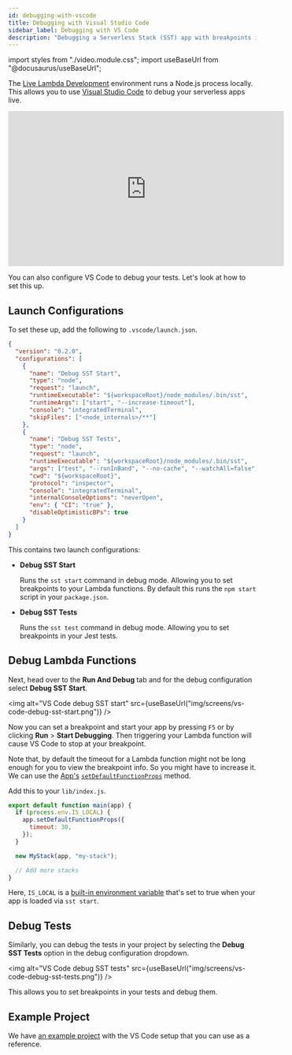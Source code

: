 ```yaml
---
id: debugging-with-vscode
title: Debugging with Visual Studio Code
sidebar_label: Debugging with VS Code
description: "Debugging a Serverless Stack (SST) app with breakpoints in Visual Studio Code"
---
```


import styles from "./video.module.css";
import useBaseUrl from "@docusaurus/useBaseUrl";

The [Live Lambda Development](live-lambda-development.md) environment runs a Node.js process locally. This allows you to use [Visual Studio Code](https://code.visualstudio.com) to debug your serverless apps live.

<div class={styles.videoWrapper}>
  <iframe width="560" height="315" src="https://www.youtube.com/embed/2w4A06IsBlU" frameborder="0" allow="accelerometer; autoplay; clipboard-write; encrypted-media; gyroscope; picture-in-picture" allowfullscreen></iframe>
</div>

You can also configure VS Code to debug your tests. Let's look at how to set this up.

## Launch Configurations

To set these up, add the following to `.vscode/launch.json`.

```json title="launch.json"
{
  "version": "0.2.0",
  "configurations": [
    {
      "name": "Debug SST Start",
      "type": "node",
      "request": "launch",
      "runtimeExecutable": "${workspaceRoot}/node_modules/.bin/sst",
      "runtimeArgs": ["start", "--increase-timeout"],
      "console": "integratedTerminal",
      "skipFiles": ["<node_internals>/**"]
    },
    {
      "name": "Debug SST Tests",
      "type": "node",
      "request": "launch",
      "runtimeExecutable": "${workspaceRoot}/node_modules/.bin/sst",
      "args": ["test", "--runInBand", "--no-cache", "--watchAll=false"],
      "cwd": "${workspaceRoot}",
      "protocol": "inspector",
      "console": "integratedTerminal",
      "internalConsoleOptions": "neverOpen",
      "env": { "CI": "true" },
      "disableOptimisticBPs": true
    }
  ]
}
```

This contains two launch configurations:

- **Debug SST Start**
  
  Runs the `sst start` command in debug mode. Allowing you to set breakpoints to your Lambda functions. By default this runs the `npm start` script in your `package.json`.
- **Debug SST Tests**
  
  Runs the `sst test` command in debug mode. Allowing you to set breakpoints in your Jest tests.

## Debug Lambda Functions

Next, head over to the **Run And Debug** tab and for the debug configuration select **Debug SST Start**.

<img alt="VS Code debug SST start" src={useBaseUrl("img/screens/vs-code-debug-sst-start.png")} />

Now you can set a breakpoint and start your app by pressing `F5` or by clicking **Run** > **Start Debugging**. Then triggering your Lambda function will cause VS Code to stop at your breakpoint.

Note that, by default the timeout for a Lambda function might not be long enough for you to view the breakpoint info. So you might have to increase it. We can use the [App's](constructs/App.md) [`setDefaultFunctionProps`](constructs/App.md#setdefaultfunctionprops) method.

Add this to your `lib/index.js`.

```js {2-6} title="lib/index.js"
export default function main(app) {
  if (process.env.IS_LOCAL) {
    app.setDefaultFunctionProps({
      timeout: 30,
    });
  }

  new MyStack(app, "my-stack");

  // Add more stacks
}
```

Here, `IS_LOCAL` is a [built-in environment variable](environment-variables.md#built-in-environment-variables) that's set to true when your app is loaded via `sst start`.

## Debug Tests

Similarly, you can debug the tests in your project by selecting the **Debug SST Tests** option in the debug configuration dropdown.

<img alt="VS Code debug SST tests" src={useBaseUrl("img/screens/vs-code-debug-sst-tests.png")} />

This allows you to set breakpoints in your tests and debug them.

## Example Project

We have [an example project](https://github.com/serverless-stack/examples/tree/main/vscode) with the VS Code setup that you can use as a reference.
